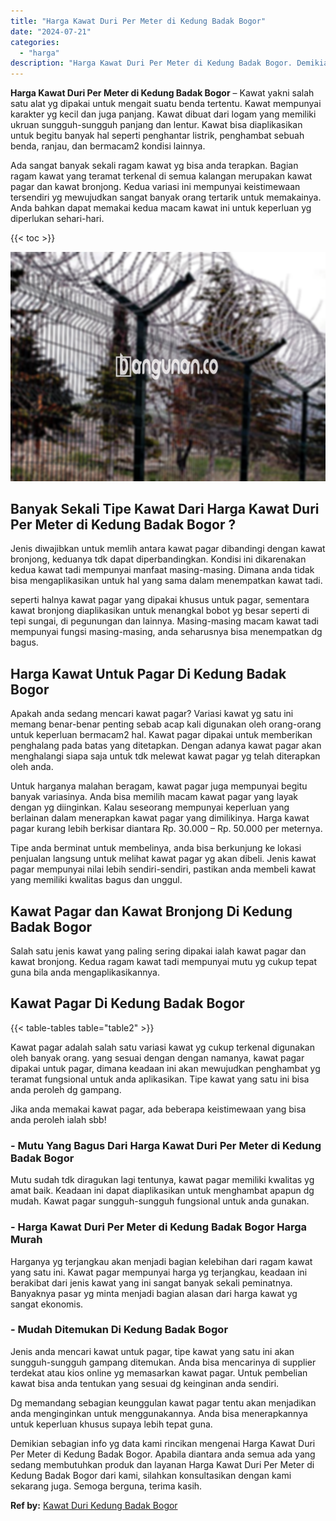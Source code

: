 ```yaml
---
title: "Harga Kawat Duri Per Meter di Kedung Badak Bogor"
date: "2024-07-21"
categories: 
  - "harga"
description: "Harga Kawat Duri Per Meter di Kedung Badak Bogor. Demikian sebagian info yg data kami rincikan mengenai Harga Kawat Duri Per Meter di Kedung Badak Bogor. Apa..."
---
```


**Harga Kawat Duri Per Meter di Kedung Badak Bogor** – Kawat yakni salah satu alat yg dipakai untuk mengait suatu benda tertentu. Kawat mempunyai karakter yg kecil dan juga panjang. Kawat dibuat dari logam yang memiliki ukruan sungguh-sungguh panjang dan lentur. Kawat bisa diaplikasikan untuk begitu banyak hal seperti penghantar listrik, penghambat sebuah benda, ranjau, dan bermacam2 kondisi lainnya.

Ada sangat banyak sekali ragam kawat yg bisa anda terapkan. Bagian ragam kawat yang teramat terkenal di semua kalangan merupakan kawat pagar dan kawat bronjong. Kedua variasi ini mempunyai keistimewaan tersendiri yg mewujudkan sangat banyak orang tertarik untuk memakainya. Anda bahkan dapat memakai kedua macam kawat ini untuk keperluan yg diperlukan sehari-hari.

{{< toc >}}

![Harga Kawat Duri Per Meter di Kedung Badak Bogor](/images/jual-kawat-murah37.png)

## Banyak Sekali Tipe Kawat Dari Harga Kawat Duri Per Meter di Kedung Badak Bogor ?

Jenis diwajibkan untuk memlih antara kawat pagar dibandingi dengan kawat bronjong, keduanya tdk dapat diperbandingkan. Kondisi ini dikarenakan kedua kawat tadi mempunyai manfaat masing-masing. Dimana anda tidak bisa mengaplikasikan untuk hal yang sama dalam menempatkan kawat tadi.

seperti halnya kawat pagar yang dipakai khusus untuk pagar, sementara kawat bronjong diaplikasikan untuk menangkal bobot yg besar seperti di tepi sungai, di pegunungan dan lainnya. Masing-masing macam kawat tadi mempunyai fungsi masing-masing, anda seharusnya bisa menempatkan dg bagus.

## Harga Kawat Untuk Pagar Di Kedung Badak Bogor

Apakah anda sedang mencari kawat pagar? Variasi kawat yg satu ini memang benar-benar penting sebab acap kali digunakan oleh orang-orang untuk keperluan bermacam2 hal. Kawat pagar dipakai untuk memberikan penghalang pada batas yang ditetapkan. Dengan adanya kawat pagar akan menghalangi siapa saja untuk tdk melewat kawat pagar yg telah diterapkan oleh anda.

Untuk harganya malahan beragam, kawat pagar juga mempunyai begitu banyak variasinya. Anda bisa memilih macam kawat pagar yang layak dengan yg diinginkan. Kalau seseorang mempunyai keperluan yang berlainan dalam menerapkan kawat pagar yang dimilikinya. Harga kawat pagar kurang lebih berkisar diantara Rp. 30.000 – Rp. 50.000 per meternya.

Tipe anda berminat untuk membelinya, anda bisa berkunjung ke lokasi penjualan langsung untuk melihat kawat pagar yg akan dibeli. Jenis kawat pagar mempunyai nilai lebih sendiri-sendiri, pastikan anda membeli kawat yang memiliki kwalitas bagus dan unggul.

## Kawat Pagar dan Kawat Bronjong Di Kedung Badak Bogor

Salah satu jenis kawat yang paling sering dipakai ialah kawat pagar dan kawat bronjong. Kedua ragam kawat tadi mempunyai mutu yg cukup tepat guna bila anda mengaplikasikannya.

## Kawat Pagar Di Kedung Badak Bogor

{{< table-tables table="table2" >}}

Kawat pagar adalah salah satu variasi kawat yg cukup terkenal digunakan oleh banyak orang. yang sesuai dengan dengan namanya, kawat pagar dipakai untuk pagar, dimana keadaan ini akan mewujudkan penghambat yg teramat fungsional untuk anda aplikasikan. Tipe kawat yang satu ini bisa anda peroleh dg gampang.

Jika anda memakai kawat pagar, ada beberapa keistimewaan yang bisa anda peroleh ialah sbb!

### \- Mutu Yang Bagus Dari Harga Kawat Duri Per Meter di Kedung Badak Bogor

Mutu sudah tdk diragukan lagi tentunya, kawat pagar memiliki kwalitas yg amat baik. Keadaan ini dapat diaplikasikan untuk menghambat apapun dg mudah. Kawat pagar sungguh-sungguh fungsional untuk anda gunakan.

### \- Harga Kawat Duri Per Meter di Kedung Badak Bogor Harga Murah

Harganya yg terjangkau akan menjadi bagian kelebihan dari ragam kawat yang satu ini. Kawat pagar mempunyai harga yg terjangkau, keadaan ini berakibat dari jenis kawat yang ini sangat banyak sekali peminatnya. Banyaknya pasar yg minta menjadi bagian alasan dari harga kawat yg sangat ekonomis.

### \- Mudah Ditemukan Di Kedung Badak Bogor

Jenis anda mencari kawat untuk pagar, tipe kawat yang satu ini akan sungguh-sungguh gampang ditemukan. Anda bisa mencarinya di supplier terdekat atau kios online yg memasarkan kawat pagar. Untuk pembelian kawat bisa anda tentukan yang sesuai dg keinginan anda sendiri.

Dg memandang sebagian keunggulan kawat pagar tentu akan menjadikan anda menginginkan untuk menggunakannya. Anda bisa menerapkannya untuk keperluan khusus supaya lebih tepat guna.

Demikian sebagian info yg data kami rincikan mengenai Harga Kawat Duri Per Meter di Kedung Badak Bogor. Apabila diantara anda semua ada yang sedang membutuhkan produk dan layanan Harga Kawat Duri Per Meter di Kedung Badak Bogor dari kami, silahkan konsultasikan dengan kami sekarang juga. Semoga berguna, terima kasih.

**Ref by:** [Kawat Duri Kedung Badak Bogor](https://id.wikipedia.org/wiki/Kawat)

